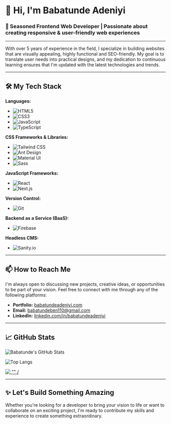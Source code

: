 # 👋 Hi, I'm Babatunde Adeniyi

### 🌟 Seasoned Frontend Web Developer | Passionate about creating responsive & user-friendly web experiences

---

With over 5 years of experience in the field, I specialize in building websites that are visually appealing, highly functional and SEO-friendly. My goal is to translate user needs into practical designs, and my dedication to continuous learning ensures that I'm updated with the latest technologies and trends.

---

## 🛠️ My Tech Stack

**Languages:**
- ![HTML5](https://img.shields.io/badge/HTML5-E34F26?style=for-the-badge&logo=html5&logoColor=white)
- ![CSS3](https://img.shields.io/badge/CSS3-1572B6?style=for-the-badge&logo=css3&logoColor=white)
- ![JavaScript](https://img.shields.io/badge/JavaScript-F7DF1E?style=for-the-badge&logo=javascript&logoColor=black)
- ![TypeScript](https://img.shields.io/badge/TypeScript-007ACC?style=for-the-badge&logo=typescript&logoColor=white)

**CSS Frameworks & Libraries:**
- ![Tailwind CSS](https://img.shields.io/badge/Tailwind_CSS-38B2AC?style=for-the-badge&logo=tailwind-css&logoColor=white)
- ![Ant Design](https://img.shields.io/badge/Ant%20Design-0170FE?style=for-the-badge&logo=antdesign&logoColor=white)
- ![Material UI](https://img.shields.io/badge/Material%20UI-0081CB?style=for-the-badge&logo=mui&logoColor=white)
- ![Sass](https://img.shields.io/badge/Sass-CC6699?style=for-the-badge&logo=sass&logoColor=white)



**JavaScript Frameworks:**
- ![React](https://img.shields.io/badge/React-20232A?style=for-the-badge&logo=react&logoColor=61DAFB)
- ![Next.js](https://img.shields.io/badge/Next.js-000000?style=for-the-badge&logo=nextdotjs&logoColor=white)

**Version Control:**
- ![Git](https://img.shields.io/badge/Git-F05032?style=for-the-badge&logo=git&logoColor=white)

**Backend as a Service (BaaS):**
- ![Firebase](https://img.shields.io/badge/Firebase-FFCA28?style=for-the-badge&logo=firebase&logoColor=white)

**Headless CMS:**
- ![Sanity.io](https://img.shields.io/badge/Sanity.io-FF6C37?style=for-the-badge&logo=sanity&logoColor=white)

---

## 📫 How to Reach Me

I'm always open to discussing new projects, creative ideas, or opportunities to be part of your vision. Feel free to connect with me through any of the following platforms:

- **Portfolio:** [babatundeadeniyi.com](https://babatundeadeniyi.com/)
- **Email:** [babatundeben110@gmail.com](mailto:babatundeben110@gmail.com)
- **LinkedIn:** [linkedin.com/in/babatundeadeniyi](https://www.linkedin.com/in/babatundeadeniyi)

---

## 📈 GitHub Stats

![Babatunde's GitHub Stats](https://github-readme-stats.vercel.app/api?username=babatunde-ben&show_icons=true&theme=radical)

![Top Langs](https://github-readme-stats.vercel.app/api/top-langs/?username=babatunde-ben&layout=compact&theme=radical)

<p align="left"> <a href="https://github.com/ryo-ma/github-profile-trophy"><img src="https://github-profile-trophy.vercel.app/?username=Babatunde-Ben&theme=gruvbox" alt = "" /></a> </p>

---

## ✨ Let's Build Something Amazing

Whether you're looking for a developer to bring your vision to life or want to collaborate on an exciting project, I'm ready to contribute my skills and experience to create something extraordinary.


